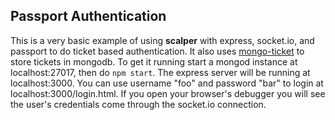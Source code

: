 ## Passport Authentication

This is a very basic example of using **scalper** with express, socket.io, and passport to do ticket based authentication.  It also uses [mongo-ticket](https://github.com/JoeWagner/mongo-ticket) to store tickets in mongodb.  To get it running start a mongod instance at localhost:27017, then do `npm start`.  The express server will be running at localhost:3000.  You can use username "foo" and password "bar" to login at localhost:3000/login.html.  If you open your browser's debugger you will see the user's credentials come through the socket.io connection.